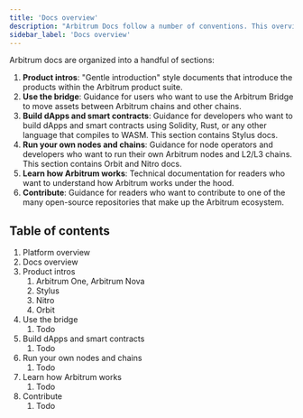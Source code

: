 ```yaml
---
title: 'Docs overview'
description: "Arbitrum Docs follow a number of conventions. This overview gives you a breezy introduction to those conventions, so you know how to find what you're looking for."
sidebar_label: 'Docs overview'
--- 
```


Arbitrum docs are organized into a handful of sections:

 1. **Product intros**: "Gentle introduction" style documents that introduce the products within the Arbitrum product suite.
 2. **Use the bridge**: Guidance for users who want to use the Arbitrum Bridge to move assets between Arbitrum chains and other chains.
 3. **Build dApps and smart contracts**: Guidance for developers who want to build dApps and smart contracts using Solidity, Rust, or any other language that compiles to WASM. This section contains Stylus docs.
 4. **Run your own nodes and chains**: Guidance for node operators and developers who want to run their own Arbitrum nodes and L2/L3 chains. This section contains Orbit and Nitro docs.
 5. **Learn how Arbitrum works**: Technical documentation for readers who want to understand how Arbitrum works under the hood.
 6. **Contribute**: Guidance for readers who want to contribute to one of the many open-source repositories that make up the Arbitrum ecosystem.


## Table of contents

 1. Platform overview
 2. Docs overview
 3. Product intros
    1. Arbitrum One, Arbitrum Nova
    2. Stylus
    3. Nitro
    4. Orbit
 4. Use the bridge
    1. Todo
 5. Build dApps and smart contracts
    1. Todo
 6. Run your own nodes and chains
    1. Todo
 7. Learn how Arbitrum works
    1. Todo
 8. Contribute
    1. Todo

